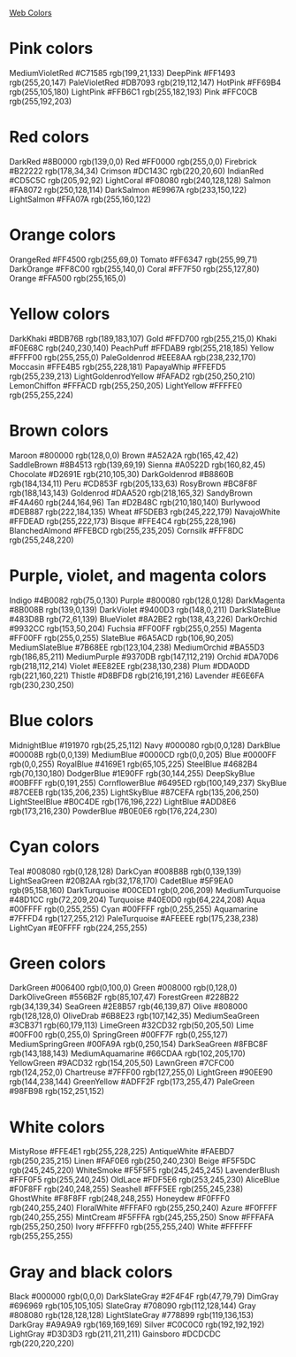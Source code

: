 [Web Colors](http://en.wikipedia.org/wiki/Web_colors)

# Pink colors
MediumVioletRed #C71585 rgb(199,21,133)
DeepPink #FF1493 rgb(255,20,147)
PaleVioletRed #DB7093 rgb(219,112,147)
HotPink #FF69B4 rgb(255,105,180)
LightPink #FFB6C1 rgb(255,182,193)
Pink #FFC0CB rgb(255,192,203)

# Red colors
DarkRed #8B0000 rgb(139,0,0)
Red #FF0000 rgb(255,0,0)
Firebrick #B22222 rgb(178,34,34)
Crimson #DC143C rgb(220,20,60)
IndianRed #CD5C5C rgb(205,92,92)
LightCoral #F08080 rgb(240,128,128)
Salmon #FA8072 rgb(250,128,114)
DarkSalmon #E9967A rgb(233,150,122)
LightSalmon #FFA07A rgb(255,160,122)

# Orange colors
OrangeRed #FF4500 rgb(255,69,0)
Tomato #FF6347 rgb(255,99,71)
DarkOrange #FF8C00 rgb(255,140,0)
Coral #FF7F50 rgb(255,127,80)
Orange #FFA500 rgb(255,165,0)

# Yellow colors
DarkKhaki #BDB76B rgb(189,183,107)
Gold #FFD700 rgb(255,215,0)
Khaki #F0E68C rgb(240,230,140)
PeachPuff #FFDAB9 rgb(255,218,185)
Yellow #FFFF00 rgb(255,255,0)
PaleGoldenrod #EEE8AA rgb(238,232,170)
Moccasin #FFE4B5 rgb(255,228,181)
PapayaWhip #FFEFD5 rgb(255,239,213)
LightGoldenrodYellow #FAFAD2 rgb(250,250,210)
LemonChiffon #FFFACD rgb(255,250,205)
LightYellow #FFFFE0 rgb(255,255,224)

# Brown colors
Maroon #800000 rgb(128,0,0)
Brown #A52A2A rgb(165,42,42)
SaddleBrown #8B4513 rgb(139,69,19)
Sienna #A0522D rgb(160,82,45)
Chocolate #D2691E rgb(210,105,30)
DarkGoldenrod #B8860B rgb(184,134,11)
Peru #CD853F rgb(205,133,63)
RosyBrown #BC8F8F rgb(188,143,143)
Goldenrod #DAA520 rgb(218,165,32)
SandyBrown #F4A460 rgb(244,164,96)
Tan #D2B48C rgb(210,180,140)
Burlywood #DEB887 rgb(222,184,135)
Wheat #F5DEB3 rgb(245,222,179)
NavajoWhite #FFDEAD rgb(255,222,173)
Bisque #FFE4C4 rgb(255,228,196)
BlanchedAlmond #FFEBCD rgb(255,235,205)
Cornsilk #FFF8DC rgb(255,248,220)

# Purple, violet, and magenta colors
Indigo #4B0082 rgb(75,0,130)
Purple #800080 rgb(128,0,128)
DarkMagenta #8B008B rgb(139,0,139)
DarkViolet #9400D3 rgb(148,0,211)
DarkSlateBlue #483D8B rgb(72,61,139)
BlueViolet #8A2BE2 rgb(138,43,226)
DarkOrchid #9932CC rgb(153,50,204)
Fuchsia #FF00FF rgb(255,0,255)
Magenta #FF00FF rgb(255,0,255)
SlateBlue #6A5ACD rgb(106,90,205)
MediumSlateBlue #7B68EE rgb(123,104,238)
MediumOrchid #BA55D3 rgb(186,85,211)
MediumPurple #9370DB rgb(147,112,219)
Orchid #DA70D6 rgb(218,112,214)
Violet #EE82EE rgb(238,130,238)
Plum #DDA0DD rgb(221,160,221)
Thistle #D8BFD8 rgb(216,191,216)
Lavender #E6E6FA rgb(230,230,250)

# Blue colors
MidnightBlue #191970 rgb(25,25,112)
Navy #000080 rgb(0,0,128)
DarkBlue #00008B rgb(0,0,139)
MediumBlue #0000CD rgb(0,0,205)
Blue #0000FF rgb(0,0,255)
RoyalBlue #4169E1 rgb(65,105,225)
SteelBlue #4682B4 rgb(70,130,180)
DodgerBlue #1E90FF rgb(30,144,255)
DeepSkyBlue #00BFFF rgb(0,191,255)
CornflowerBlue #6495ED rgb(100,149,237)
SkyBlue #87CEEB rgb(135,206,235)
LightSkyBlue #87CEFA rgb(135,206,250)
LightSteelBlue #B0C4DE rgb(176,196,222)
LightBlue #ADD8E6 rgb(173,216,230)
PowderBlue #B0E0E6 rgb(176,224,230)

# Cyan colors
Teal #008080 rgb(0,128,128)
DarkCyan #008B8B rgb(0,139,139)
LightSeaGreen #20B2AA rgb(32,178,170)
CadetBlue #5F9EA0 rgb(95,158,160)
DarkTurquoise #00CED1 rgb(0,206,209)
MediumTurquoise #48D1CC rgb(72,209,204)
Turquoise #40E0D0 rgb(64,224,208)
Aqua #00FFFF rgb(0,255,255)
Cyan #00FFFF rgb(0,255,255)
Aquamarine #7FFFD4 rgb(127,255,212)
PaleTurquoise #AFEEEE rgb(175,238,238)
LightCyan #E0FFFF rgb(224,255,255)

# Green colors
DarkGreen #006400 rgb(0,100,0)
Green #008000 rgb(0,128,0)
DarkOliveGreen #556B2F rgb(85,107,47)
ForestGreen #228B22 rgb(34,139,34)
SeaGreen #2E8B57 rgb(46,139,87)
Olive #808000 rgb(128,128,0)
OliveDrab #6B8E23 rgb(107,142,35)
MediumSeaGreen #3CB371 rgb(60,179,113)
LimeGreen #32CD32 rgb(50,205,50)
Lime #00FF00 rgb(0,255,0)
SpringGreen #00FF7F rgb(0,255,127)
MediumSpringGreen #00FA9A rgb(0,250,154)
DarkSeaGreen #8FBC8F rgb(143,188,143)
MediumAquamarine #66CDAA rgb(102,205,170)
YellowGreen #9ACD32 rgb(154,205,50)
LawnGreen #7CFC00 rgb(124,252,0)
Chartreuse #7FFF00 rgb(127,255,0)
LightGreen #90EE90 rgb(144,238,144)
GreenYellow #ADFF2F rgb(173,255,47)
PaleGreen #98FB98 rgb(152,251,152)

# White colors
MistyRose #FFE4E1 rgb(255,228,225)
AntiqueWhite #FAEBD7 rgb(250,235,215)
Linen #FAF0E6 rgb(250,240,230)
Beige #F5F5DC rgb(245,245,220)
WhiteSmoke #F5F5F5 rgb(245,245,245)
LavenderBlush #FFF0F5 rgb(255,240,245)
OldLace #FDF5E6 rgb(253,245,230)
AliceBlue #F0F8FF rgb(240,248,255)
Seashell #FFF5EE rgb(255,245,238)
GhostWhite #F8F8FF rgb(248,248,255)
Honeydew #F0FFF0 rgb(240,255,240)
FloralWhite #FFFAF0 rgb(255,250,240)
Azure #F0FFFF rgb(240,255,255)
MintCream #F5FFFA rgb(245,255,250)
Snow #FFFAFA rgb(255,250,250)
Ivory #FFFFF0 rgb(255,255,240)
White #FFFFFF rgb(255,255,255)

# Gray and black colors
Black #000000 rgb(0,0,0)
DarkSlateGray #2F4F4F rgb(47,79,79)
DimGray #696969 rgb(105,105,105)
SlateGray #708090 rgb(112,128,144)
Gray #808080 rgb(128,128,128)
LightSlateGray #778899 rgb(119,136,153)
DarkGray #A9A9A9 rgb(169,169,169)
Silver #C0C0C0 rgb(192,192,192)
LightGray #D3D3D3 rgb(211,211,211)
Gainsboro #DCDCDC rgb(220,220,220)

